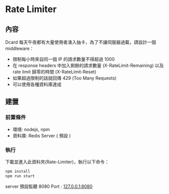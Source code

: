 # Rate Limiter

## 內容

Dcard 每天午夜都有大量使用者湧入抽卡，為了不讓伺服器過載，請設計一個 middleware：
- 限制每小時來自同一個 IP 的請求數量不得超過 1000
- 在 response headers 中加入剩餘的請求數量 (X-RateLimit-Remaining) 以及 rate limit 歸零的時間 (X-RateLimit-Reset)
- 如果超過限制的話就回傳 429 (Too Many Requests)
- 可以使用各種資料庫達成

## 建置

### 前置條件
- 環境: nodejs, npm
- 資料庫: Redis Server ( 預設 )

### 執行
下載並進入此資料夾(Rate-Limiter)，執行以下命令：
```bash
npm install
npm run start
```
server 預設監聽 8080 Port : [127.0.0.1:8080](http://127.0.0.1:8080)
